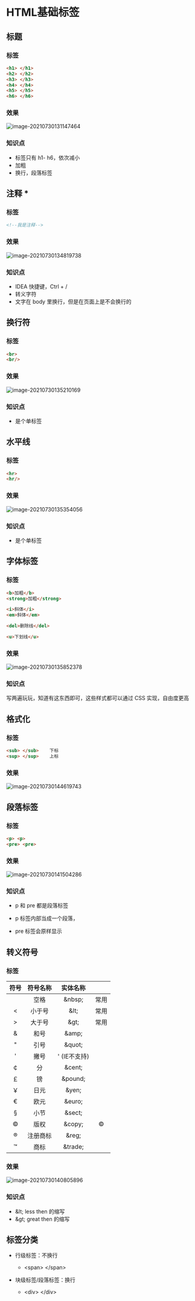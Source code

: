 # HTML基础标签

## 标题

### 标签

```html
<h1> </h1>
<h2> </h2>
<h3> </h3>
<h4> </h4>
<h5> </h5>
<h6> </h6>
```

### 效果

![image-20210730131147464](https://attach.blog.wen7.online/image-20210730131147464.png)

### 知识点

- 标签只有 h1- h6，依次减小
- 加粗
- 换行，段落标签



## 注释 *

### 标签

```html
<!--我是注释-->
```

### 效果

![image-20210730134819738](https://attach.blog.wen7.online/image-20210730134819738.png)

### 知识点

- IDEA 快捷键，Ctrl + /
- 转义字符
- 文字在 body 里换行，但是在页面上是不会换行的



## 换行符

### 标签

```html
<br>
<br/>
```

### 效果

![image-20210730135210169](https://attach.blog.wen7.online/image-20210730135210169.png)

### 知识点

- 是个单标签

    

## 水平线

### 标签

```html
<hr>
<hr/>
```

### 效果

![image-20210730135354056](https://attach.blog.wen7.online/image-20210730135354056.png)

### 知识点

- 是个单标签



## 字体标签

### 标签

```html
<b>加粗</b>
<strong>加粗</strong>

<i>斜体</i>
<em>斜体</em>

<del>删除线</del>

<u>下划线</u>
```

### 效果

![image-20210730135852378](https://attach.blog.wen7.online/image-20210730135852378.png)

### 知识点

写两遍玩玩，知道有这东西即可，这些样式都可以通过 CSS 实现，自由度更高



## 格式化

### 标签

```html
<sub> </sub>	下标
<sup> </sup>	上标
```

### 效果

![image-20210730144619743](https://attach.blog.wen7.online/image-20210730144619743.png)



## 段落标签

### 标签

```html
<p> <p>
<pre> <pre>
```

### 效果

![image-20210730141504286](https://attach.blog.wen7.online/image-20210730141504286.png)

### 知识点

- p 和 pre 都是段落标签

- p 标签内部当成一个段落，
- pre 标签会原样显示



## 转义符号

### 标签

| 符号 | 符号名称 |     实体名称      |      |
| :--: | :------: | :---------------: | :--: |
|      |   空格   |      \&nbsp;      | 常用 |
|  <   |  小于号  |       \&lt;       | 常用 |
|  >   |  大于号  |       \&gt;       | 常用 |
|  &   |   和号   |      \&amp;       |      |
|  "   |   引号   |      \&quot;      |      |
|  '   |   撇号   | &apos; (IE不支持) |      |
|  ￠  |    分    |      \&cent;      |      |
|  ￡  |    镑    |     \&pound;      |      |
|  ￥  |   日元   |      \&yen;       |      |
|  €   |   欧元   |      \&euro;      |      |
|  §   |   小节   |      \&sect;      |      |
|  ©   |   版权   |      \&copy;      |  ©   |
|  ®   | 注册商标 |      \&reg;       |      |
|  ™   |   商标   |     \&trade;      |      |

### 效果

![image-20210730140805896](https://attach.blog.wen7.online/image-20210730140805896.png)

### 知识点

- \&lt;        less then 的缩写
- \&gt;       great then 的缩写



## 标签分类

- 行级标签：不换行	
    - \<span>   \</span>

- 块级标签/段落标签：换行
    - \<div>   \</div>